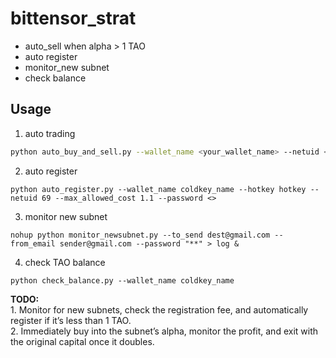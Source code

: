 # bittensor_strat
* auto_sell when alpha > 1 TAO
* auto register
* monitor_new subnet
* check balance

## Usage
1. auto trading
```bash
python auto_buy_and_sell.py --wallet_name <your_wallet_name> --netuid <id> --password <> --mini_sell 0.1
```

2. auto register

```
python auto_register.py --wallet_name coldkey_name --hotkey hotkey --netuid 69 --max_allowed_cost 1.1 --password <>
```

3. monitor new subnet
```
nohup python monitor_newsubnet.py --to_send dest@gmail.com --from_email sender@gmail.com --password "**" > log &
```

4. check TAO balance
```
python check_balance.py --wallet_name coldkey_name
```

**TODO:**  
	1.	Monitor for new subnets, check the registration fee, and automatically register if it’s less than 1 TAO.  
	2.	Immediately buy into the subnet’s alpha, monitor the profit, and exit with the original capital once it doubles.
